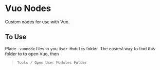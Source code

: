 Vuo Nodes
=========

Custom nodes for use with Vuo.

## To Use

Place `.vuonode` files in you `User Modules` folder.  The easiest way to find this folder to to open Vuo, then

> `Tools / Open User Modules Folder`
